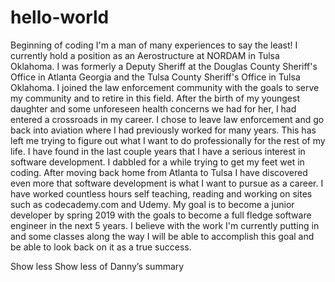 # hello-world
Beginning of coding
I'm a man of many experiences to say the least! I currently hold a position as an Aerostructure at NORDAM in Tulsa Oklahoma. I was formerly a Deputy Sheriff at the Douglas County Sheriff's Office in Atlanta Georgia and the Tulsa County Sheriff's Office in Tulsa Oklahoma. I joined the law enforcement community with the goals to serve my community and to retire in this field. After the birth of my youngest daughter and some unforeseen health concerns we had for her, I had entered a crossroads in my career. I chose to leave law enforcement and go back into aviation where I had previously worked for many years. This has left me trying to figure out what I want to do professionally for the rest of my life. I have found in the last couple years that I have a serious interest in software development. I dabbled for a while trying to get my feet wet in coding. After moving back home from Atlanta to Tulsa I have discovered even more that software development is what I want to pursue as a career. I have worked countless hours self teaching, reading and working on sites such as codecademy.com and Udemy. My goal is to become a junior developer by spring 2019 with the goals to become a full fledge software engineer in the next 5 years. I believe with the work I'm currently putting in and some classes along the way I will be able to accomplish this goal and be able to look back on it as a true success. 

Show less 
Show less of Danny’s summary 
